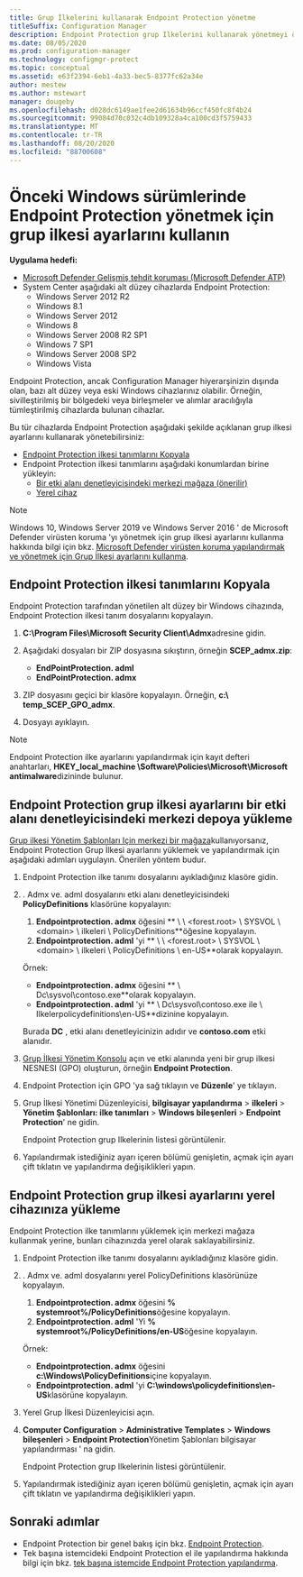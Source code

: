```yaml
---
title: Grup İlkelerini kullanarak Endpoint Protection yönetme
titleSuffix: Configuration Manager
description: Endpoint Protection grup Ilkelerini kullanarak yönetmeyi öğrenin.
ms.date: 08/05/2020
ms.prod: configuration-manager
ms.technology: configmgr-protect
ms.topic: conceptual
ms.assetid: e63f2394-6eb1-4a33-bec5-8377fc62a34e
author: mestew
ms.author: mstewart
manager: dougeby
ms.openlocfilehash: d028dc6149ae1fee2d61634b96ccf450fc8f4b24
ms.sourcegitcommit: 99084d70c032c4db109328a4ca100cd3f5759433
ms.translationtype: MT
ms.contentlocale: tr-TR
ms.lasthandoff: 08/20/2020
ms.locfileid: "88700608"
---
```

# <a name="use-group-policy-settings-to-manage-endpoint-protection-in-previous-versions-of-windows"></a>Önceki Windows sürümlerinde Endpoint Protection yönetmek için grup ilkesi ayarlarını kullanın

**Uygulama hedefi:**

- [Microsoft Defender Gelişmiş tehdit koruması (Microsoft Defender ATP)](https://query.prod.cms.rt.microsoft.com/cms/api/am/binary/RE2O8jv)
- System Center aşağıdaki alt düzey cihazlarda Endpoint Protection:
    - Windows Server 2012 R2
    - Windows 8.1
    - Windows Server 2012
    - Windows 8
    - Windows Server 2008 R2 SP1
    - Windows 7 SP1
    - Windows Server 2008 SP2
    - Windows Vista

Endpoint Protection, ancak Configuration Manager hiyerarşinizin dışında olan, bazı alt düzey veya eski Windows cihazlarınız olabilir. Örneğin, sivilleştirilmiş bir bölgedeki veya birleşmeler ve alımlar aracılığıyla tümleştirilmiş cihazlarda bulunan cihazlar. 

Bu tür cihazlarda Endpoint Protection aşağıdaki şekilde açıklanan grup ilkesi ayarlarını kullanarak yönetebilirsiniz:

- [Endpoint Protection ilkesi tanımlarını Kopyala](#copy-endpoint-protection-policy-definitions)
- Endpoint Protection ilkesi tanımlarını aşağıdaki konumlardan birine yükleyin:
    - [Bir etki alanı denetleyicisindeki merkezi mağaza (önerilir)](#load-endpoint-protection-group-policy-settings-into-a-central-store-on-a-domain-controller)
    - [Yerel cihaz](#load-endpoint-protection-group-policy-settings-into-your-local-device)

> [!NOTE]
> Windows 10, Windows Server 2019 ve Windows Server 2016 ' de Microsoft Defender virüsten koruma 'yı yönetmek için grup ilkesi ayarlarını kullanma hakkında bilgi için bkz. [Microsoft Defender virüsten koruma yapılandırmak ve yönetmek için Grup İlkesi ayarlarını kullanma](/windows/security/threat-protection/microsoft-defender-antivirus/use-group-policy-microsoft-defender-antivirus).

## <a name="copy-endpoint-protection-policy-definitions"></a>Endpoint Protection ilkesi tanımlarını Kopyala

Endpoint Protection tarafından yönetilen alt düzey bir Windows cihazında, Endpoint Protection ilkesi tanım dosyalarını kopyalayın.

1. **C:\Program Files\Microsoft Security Client\Admx**adresine gidin. 

2. Aşağıdaki dosyaları bir ZIP dosyasına sıkıştırın, örneğin **SCEP_admx.zip**:
    - **EndPointProtection. adml**
    - **EndPointProtection. admx**
3. ZIP dosyasını geçici bir klasöre kopyalayın. Örneğin, **c:\ temp_SCEP_GPO_admx**.
4. Dosyayı ayıklayın. 

> [!NOTE]
> Endpoint Protection ilke ayarlarını yapılandırmak için kayıt defteri anahtarları, **HKEY_local_machine \Software\Policies\Microsoft\Microsoft antimalware**dizininde bulunur.

## <a name="load-endpoint-protection-group-policy-settings-into-a-central-store-on-a-domain-controller"></a>Endpoint Protection grup ilkesi ayarlarını bir etki alanı denetleyicisindeki merkezi depoya yükleme

[Grup ilkesi Yönetim Şablonları Için merkezi bir mağaza](https://support.microsoft.com/help/3087759/how-to-create-and-manage-the-central-store-for-group-policy-administra)kullanıyorsanız, Endpoint Protection Grup İlkesi ayarlarını yüklemek ve yapılandırmak için aşağıdaki adımları uygulayın. Önerilen yöntem budur.

1. Endpoint Protection ilke tanımı dosyalarını ayıkladığınız klasöre gidin.
2. . Admx ve. adml dosyalarını etki alanı denetleyicisindeki **PolicyDefinitions** klasörüne kopyalayın:
    1. **Endpointprotection. admx** öğesini ** \\ \\ \<forest.root\> \\ SYSVOL \\ \<domain\> \\ ilkeleri \\ PolicyDefinitions**öğesine kopyalayın. 
    2. **Endpointprotection. adml** 'yi ** \\ \\ \<forest.root\> \\ SYSVOL \\ \<domain\> \\ ilkeleri \\ PolicyDefinitions \\ en-US**olarak kopyalayın.  

    Örnek:
    
    - **Endpointprotection. admx** öğesini ** \\ Dc\sysvol\contoso.exe**olarak kopyalayın.
    - **Endpointprotection. adml** 'yi ** \\ Dc\sysvol\contoso.exe ile \ Ilkelerpolicydefinitions\en-US**dizinine kopyalayın.
    
    Burada **DC** , etki alanı denetleyicinizin adıdır ve **contoso.com** etki alanıdır.

3. [Grup İlkesi Yönetim Konsolu](/internet-explorer/ie11-deploy-guide/group-policy-and-group-policy-mgmt-console-ie11) açın ve etki alanında yeni bir grup ilkesi NESNESI (GPO) oluşturun, örneğin **Endpoint Protection**.
4. Endpoint Protection için GPO 'ya sağ tıklayın ve **Düzenle**' ye tıklayın.
5. Grup İlkesi Yönetimi Düzenleyicisi, **bilgisayar yapılandırma**  >  **ilkeleri**  >  **Yönetim Şablonları: ilke tanımları**  >  **Windows bileşenleri**  >  **Endpoint Protection**' ne gidin.

   Endpoint Protection grup Ilkelerinin listesi görüntülenir.

6. Yapılandırmak istediğiniz ayarı içeren bölümü genişletin, açmak için ayarı çift tıklatın ve yapılandırma değişiklikleri yapın.

## <a name="load-endpoint-protection-group-policy-settings-into-your-local-device"></a>Endpoint Protection grup ilkesi ayarlarını yerel cihazınıza yükleme

Endpoint Protection ilke tanımlarını yüklemek için merkezi mağaza kullanmak yerine, bunları cihazınızda yerel olarak saklayabilirsiniz.

1. Endpoint Protection ilke tanımı dosyalarını ayıkladığınız klasöre gidin.
2. . Admx ve. adml dosyalarını yerel PolicyDefinitions klasörünüze kopyalayın.
    1. **Endpointprotection. admx** öğesini **% systemroot%/PolicyDefinitions**öğesine kopyalayın. 
    2. **Endpointprotection. adml** 'Yi **% systemroot%/PolicyDefinitions/en-US**öğesine kopyalayın.
    
    Örnek:

    - **Endpointprotection. admx** öğesini **c:\Windows\PolicyDefinitions**içine kopyalayın.
    - **Endpointprotection. adml** 'yi **C:\windows\policydefinitions\en-US**klasörüne kopyalayın.
    
3. Yerel Grup İlkesi Düzenleyicisi açın.
4. **Computer Configuration**  >  **Administrative Templates**  >  **Windows bileşenleri**  >  **Endpoint Protection**Yönetim Şablonları bilgisayar yapılandırması ' na gidin.

    Endpoint Protection grup Ilkelerinin listesi görüntülenir.

5. Yapılandırmak istediğiniz ayarı içeren bölümü genişletin, açmak için ayarı çift tıklatın ve yapılandırma değişiklikleri yapın.

## <a name="next-steps"></a>Sonraki adımlar
- Endpoint Protection bir genel bakış için bkz. [Endpoint Protection](endpoint-protection.md).
- Tek başına istemcideki Endpoint Protection el ile yapılandırma hakkında bilgi için bkz. [tek başına istemcide Endpoint Protection yapılandırma](endpoint-protection-configure-standalone-client.md).